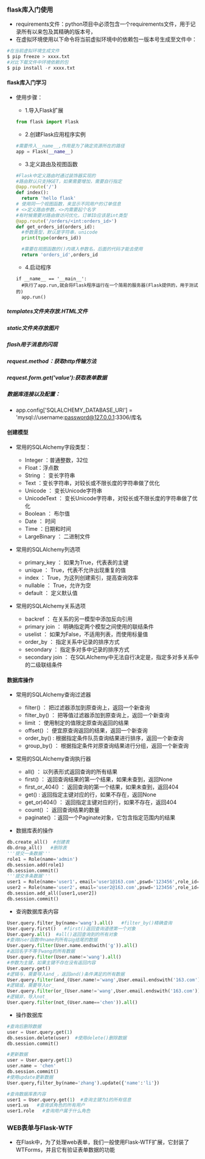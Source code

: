 ### flask库入门使用

- requirements文件：python项目中必须包含一个requirements文件，用于记录所有以来包及其精确的版本号，
- 在虚拟环境使用以下命令将当前虚拟环境中的依赖包一版本号生成至文件中：
```python
#在当前虚拟环境生成文件
$ pip freeze > xxxx.txt
#对比下载文件中环境依赖的包
$ pip install -r xxxx.txt
```


#### flask库入门学习

- 使用步骤：
  - 1.导入Flask扩展
  ```python
  from flask import Flask
  ```

  - 2.创建Flask应用程序实例
  ```python
  #需要传入__name__,作用是为了确定资源所在的路径
  app = Flask(__name__)
  ```

  - 3.定义路由及视图函数
  ```python
  #Flask中定义路由时通过装饰器实现的
  #路由默认只支持GET，如果需要增加，需要自行指定
  @app.route('/')
  def index():
    return 'hello flask'
  # 使用同一个视图函数，来显示不同用户的订单信息
  # <>定义路由参数，<>内需要起个名字
  #有时候需要对路由做访问优化，订单ID应该是int类型
  @app.route('/orders/<int:orders_id>')
  def get_orders_id(orders_id):
    #参数类型，默认是字符串，unicode
    print(type(orders_id))

    #需要在视图函数的()内填入参数名，后面的代码才能去使用
    return 'orders_id',orders_id
  ```


  - 4.启动程序
  ```
  if __name__ == '__main__':
    #执行了app.run,就会将Flask程序运行在一个简易的服务器(Flask提供的，用于测试的)
    app.run()
  ```


##### templates文件夹存放.HTML文件
##### static文件夹存放图片
##### flash用于消息的闪现
##### request.method：获取http传输方法
##### request.form.get('value'):获取表单数据


##### 数据库连接以及配置：
- app.config['SQLALCHEMY_DATABASE_URI'] = 'mysql://username:password@127.0.0.1:3306/库名

#### 创建模型
 - 常用的SQLAlchemy字段类型：
   - Integer ：普通整数，32位
   - Float：浮点数
   - String ： 变长字符串
   - Text ：变长字符串，对较长或不限长度的字符串做了优化
   - Unicode ： 变长Unicode字符串
   - UnicodeText ： 变长Unicode字符串，对较长或不限长度的字符串做了优化
   - Boolean ： 布尔值
   - Date ： 时间
   - Time ：日期和时间
   - LargeBinary ： 二进制文件

- 常用的SQLAlchemy列选项
    - primary_key ： 如果为True，代表表的主键
   - unique ： True，代表不允许出现重复的值
   - index ： True，为这列创建索引，提高查询效率
   - nullable ： True，允许为空
   - default ： 定义默认值

- 常用的SQLAlchemy关系选项
   - backref ： 在关系的另一模型中添加反向引用
   - primary join ： 明确指定两个模型之间使用的联结条件
   - uselist ： 如果为False，不适用列表，而使用标量值
   - order_by ： 指定关系中记录的排序方式
   - secondary ： 指定多对多中记录的排序方式
   - secondary join ： 在SQLAlchemy中无法自行决定是，指定多对多关系中的二级联结条件


#### 数据库操作
 - 常用的SQLAlchemy查询过滤器
   - filter() ： 把过滤器添加到原查询上，返回一个新查询
   - filter_by() ： 把等值过滤器添加到原查询上，返回一个新查询
   - limit ： 使用制定的值限定原查询返回的结果
   - offset() ： 便宜原查询返回的结果，返回一个新查询
   - order_by() : 根据指定条件队员查询结果进行排序，返回一个新查询
   - group_by() ： 根据指定条件对原查询结果进行分组，返回一个新查询


- 常用的SQLAlchemy查询执行器
  - all() ： 以列表形式返回查询的所有结果
  - first() ： 返回查询结果的第一个结果，如果未查到，返回None
  - first_or_404() ： 返回查询的第一个结果，如果未查到，返回404
  - get() : 返回指定主键对应的行，如果不存在，返回None
  - get_or)404() ： 返回指定主键对应的行，如果不存在，返回404
  - count() ： 返回查询结果的数量
  - paginate() ：返回一个Paginate对象，它包含指定范围内的结果

- 数据库表的操作
```python
db.create_all()  #创建表
db.drop_all()   #删除表
'''提交一条数据'''
role1 = Role(name='admin')
db.session.add(role1)
db.session.commit()
'''提交多条数据'''
user1 = Role(name='user1'，email='user1@163.com',pswd='123456',role_id=user1.id)
user2 = Role(name='user2'，email='user2@163.com',pswd='123456',role_id=user2.id)
db.session.add_all([user1,user2])
db.session.commit()
```

- 查询数据库表内容
```python
User.query.filter_by(name='wang').all()   #filter_by()精确查询
User.query.first()   #first()返回查询道德第一个对象
User.query.all()  #all()返回查询到的所有对象
#查询User函数中name列所有以g结尾的数据
User.query.filter(User.name.endswith('g')).all()  
#返回名字不等于wang的所有数据
User.query.filter(User.name!='wang').all()   
#参数为主键，如果主键不存在没有返回内容
User.query.get()   
#逻辑与，需要导入and_，返回and()条件满足的所有数据
User.query.filter(and_(User.name!='wang',User.email.endswith('163.com'))).all()
#逻辑或，需要导入or_
User.query.filter(or_(User.name!='wang',User.email.endswith('163.com'))).all()
#逻辑非，导入not_
User.query.filter(not_(User.name=='chen')).all()
```

- 操作数据库
```python
#查询后删除数据
user = User.query.get(1)
db.session.delete(user)  #使用delete()删除数据
db.session.commit()

#更新数据
user = User.query.get(1)
user.name = 'chen'
db.session.commit()
#使用update更新数据
User.query,filter_by(name='zhang').update({'name':'li'})

#查询数据库表内容
user1 = User.query.get(1)  #查询主键为1的所有信息
user1.us   #查询该角色的所有用户
user1.role   #查询用户属于什么角色
```


### WEB表单与Flask-WTF
- 在Flask中，为了处理web表单，我们一般使用Flask-WTF扩展，它封装了WTForms，并且它有验证表单数据的功能
